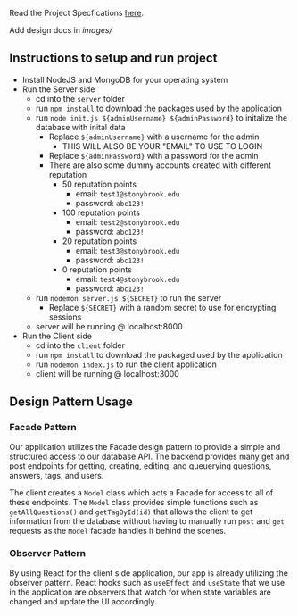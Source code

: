 Read the Project Specfications [here](https://docs.google.com/document/d/1zZjNk9cbNLz0mp_-YtyZxhMzUph97fVgCkSE4u2k5EA/edit?usp=sharing).

Add design docs in *images/*

## Instructions to setup and run project
- Install NodeJS and MongoDB for your operating system
- Run the Server side
    - cd into the `server` folder
    - run `npm install` to download the packages used by the application
    - run `node init.js ${adminUsername} ${adminPassword}` to initalize the database with inital data
        - Replace `${adminUsername}` with a username for the admin
            - THIS WILL ALSO BE YOUR "EMAIL" TO USE TO LOGIN
        - Replace `${adminPassword}` with a password for the admin
        - There are also some dummy accounts created with different reputation
            - 50 reputation points
                - email: `test1@stonybrook.edu`
                - password: `abc123!` 
            - 100 reputation points
                - email: `test2@stonybrook.edu`
                - password: `abc123!` 
            - 20 reputation points
                - email: `test3@stonybrook.edu`
                - password: `abc123!` 
            - 0 reputation points
                - email: `test4@stonybrook.edu`
                - password: `abc123!` 
    - run `nodemon server.js ${SECRET}` to run the server
        - Replace `${SECRET}` with a random secret to use for encrypting sessions
    - server will be running @ localhost:8000 
- Run the Client side
    - cd into the `client` folder
    - run `npm install` to download the packaged used by the application
    - run `nodemon index.js` to run the client application
    - client will be running @ localhost:3000  

## Design Pattern Usage
### Facade Pattern
Our application utilizes the Facade design pattern to provide a simple and structured access to our database API. The backend provides many get and post endpoints for getting, creating, editing, and queuerying questions, answers, tags, and users.

The client creates a `Model` class which acts a Facade for access to all of these endpoints. The `Model` class provides simple functions such as `getAllQuestions()` and `getTagById(id)` that allows the client to get information from the database without having to manually run `post` and `get` requests as the `Model` facade handles it behind the scenes.
### Observer Pattern
By using React for the client side application, our app is already utilizing the observer pattern. React hooks such as `useEffect` and `useState` that we use in the application are observers that watch for when state variables are changed and update the UI accordingly. 

